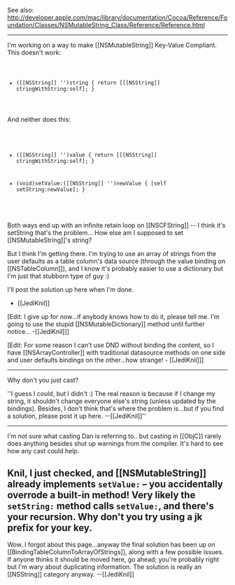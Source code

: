 See also: http://developer.apple.com/mac/library/documentation/Cocoa/Reference/Foundation/Classes/NSMutableString_Class/Reference/Reference.html

----

I'm working on a way to make [[NSMutableString]] Key-Value Compliant. This doesn't work:
<code>
- ([[NSString]] '')string
{
	return [[[NSString]] stringWithString:self];
}
</code>

And neither does this:
<code>
- ([[NSString]] '')value
{
	return [[[NSString]] stringWithString:self];
}

- (void)setValue:([[NSString]] '')newValue
{
	[self setString:newValue];
}
</code>

Both ways end up with an infinite retain loop on [[NSCFString]] -- I think it's setString that's the problem...
How else am I supposed to set [[NSMutableString]]'s string?

But I think I'm getting there. I'm trying to use an array of strings from the user defaults as a table column's data source (through the value binding on [[NSTableColumn]]), and I know it's probably easier to use a dictionary but I'm just that stubborn type of guy :)

I'll post the solution up here when I'm done.

- [[JediKnil]]

[Edit: I give up for now...if anybody knows how to do it, please tell me. I'm going to use the stupid [[NSMutableDictionary]] method until further notice... -[[JediKnil]]]

[Edit: For some reason I can't use DND without binding the content, so I have [[NSArrayController]] with traditional datasource methods on one side and user defaults bindings on the other...how strange! - [[JediKnil]]]

----

Why don't you just cast?

''I guess I could, but I didn't :) The real reason is because if I change my string, it shouldn't change everyone else's string (unless updated by the bindings). Besides, I don't think that's where the problem is...but if you find a solution, please post it up here. --[[JediKnil]]''

----

I'm not sure what casting Dan is referring to.. but casting in [[ObjC]] rarely does anything besides shut up warnings from the compiler.  It's hard to see how any cast could help.

Knil, I just checked, and [[NSMutableString]] already implements <code>setValue:</code>  – you accidentally overrode a built-in method!  Very likely the <code>setString:</code> method calls <code>setValue:</code>, and there's your recursion.  Why don't you try using a jk prefix for your key.
----
Wow, I forgot about this page...anyway the final solution has been up on [[BindingTableColumnToArrayOfStrings]], along with a few possible issues. If anyone thinks it should be moved here, go ahead; you're probably right but I'm wary about duplicating information. The solution is really an [[NSString]] category anyway. --[[JediKnil]]